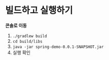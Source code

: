 # 빌드하고 실행하기

**콘솔로 이동**
1. `./gradlew build` 
2. `cd build/libs`
3. `java -jar spring-demo-0.0.1-SNAPSHOT.jar`
4. 실행 확인
